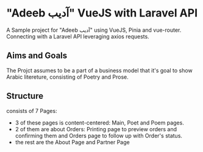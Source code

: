 # "Adeeb آديب" VueJS with Laravel API
A Sample project for "Adeeb آديب" using VueJS, Pinia and vue-router. 
Connecting with a Laravel API leveraging axios requests.

## Aims and Goals

The Projct assumes to be a part of a business model that it's goal to show Arabic litereture,
consisting of Poetry and Prose. 

## Structure

consists of 7 Pages:
- 3 of these pages is content-centered: Main, Poet and Poem pages.
- 2 of them are about Orders: Printing page to preview orders and confirming them and Orders page to follow up with Order's status.
- the rest are the About Page and Partner Page